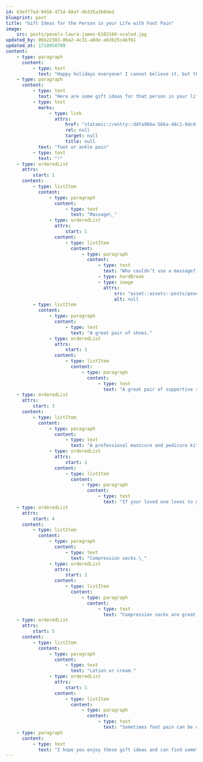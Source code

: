 ```yaml
---
id: 63eff7ed-9458-4714-88af-db335a3b0ded
blueprint: post
title: "Gift Ideas for the Person in your Life with Foot Pain"
image:
    src: posts/pexels-laura-james-6102166-scaled.jpg
updated_by: 06b22383-0ba2-4c31-a8de-ab3b25c4bf61
updated_at: 1718950789
content:
    - type: paragraph
      content:
          - type: text
            text: "Happy holidays everyone! I cannot believe it, but the holidays are here again! It comes so fast for me every year."
    - type: paragraph
      content:
          - type: text
            text: "Here are some gift ideas for that person in your life with "
          - type: text
            marks:
                - type: link
                  attrs:
                      href: "statamic://entry::ddfa966a-56ba-48c1-9dcd-231248c259e0"
                      rel: null
                      target: null
                      title: null
            text: "foot or ankle pain"
          - type: text
            text: "!"
    - type: orderedList
      attrs:
          start: 1
      content:
          - type: listItem
            content:
                - type: paragraph
                  content:
                      - type: text
                        text: "Massage\_"
                - type: orderedList
                  attrs:
                      start: 1
                  content:
                      - type: listItem
                        content:
                            - type: paragraph
                              content:
                                  - type: text
                                    text: "Who couldn’t use a massage? That person in your life with foot or ankle pain could really use one! Especially a foot massage! Whether you get a one time session, or an at home self massage machine for their feet, that special person will appreciate it!"
                                  - type: hardBreak
                                  - type: image
                                    attrs:
                                        src: "asset::assets::posts/pexels-photo-6663577.webp"
                                        alt: null
          - type: listItem
            content:
                - type: paragraph
                  content:
                      - type: text
                        text: "A great pair of shoes."
                - type: orderedList
                  attrs:
                      start: 1
                  content:
                      - type: listItem
                        content:
                            - type: paragraph
                              content:
                                  - type: text
                                    text: "A great pair of supportive shoes can be so helpful for someone with foot or ankle pain. Some good companies to go to for good supportive shoes are: Brooks, Aasics, and New Balance."
    - type: orderedList
      attrs:
          start: 3
      content:
          - type: listItem
            content:
                - type: paragraph
                  content:
                      - type: text
                        text: "A professional manicure and pedicure kit.\_"
                - type: orderedList
                  attrs:
                      start: 1
                  content:
                      - type: listItem
                        content:
                            - type: paragraph
                              content:
                                  - type: text
                                    text: "If your loved one loves to get a pedicure or manicure, getting them their own kit is a great idea! They can have their own tools to take to the salon, so that your loved one can enjoy the experience while staying safe! By having their own tools they can rest assured that the tools being used are clean and have only been used on them."
    - type: orderedList
      attrs:
          start: 4
      content:
          - type: listItem
            content:
                - type: paragraph
                  content:
                      - type: text
                        text: "Compression socks.\_"
                - type: orderedList
                  attrs:
                      start: 1
                  content:
                      - type: listItem
                        content:
                            - type: paragraph
                              content:
                                  - type: text
                                    text: "Compression socks are great! I wear a pair everyday! Compression socks can help improve circulation and delay the onset of varicose veins. Compression socks also help you feel less tired and achy in your legs and feet after a long day at work!"
    - type: orderedList
      attrs:
          start: 5
      content:
          - type: listItem
            content:
                - type: paragraph
                  content:
                      - type: text
                        text: "Lotion or cream."
                - type: orderedList
                  attrs:
                      start: 1
                  content:
                      - type: listItem
                        content:
                            - type: paragraph
                              content:
                                  - type: text
                                    text: "Sometimes foot pain can be caused by skin that is too dry. Applying a lotion or cream like Vaseline, Amlactin, or Eucerin on damp feet can help moisturize and repair the skin barrier."
    - type: paragraph
      content:
          - type: text
            text: "I hope you enjoy these gift ideas and can find something great for your loved one with foot or ankle pain!"
---
```

